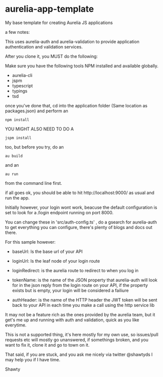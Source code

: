 # aurelia-app-template
My base template for creating Aurelia JS applications

a few notes:

This uses aurelia-auth and aurelia-validation to provide application authentication and validation services.

After you clone it, you MUST do the following:

Make sure you have the following tools NPM installed and available globally.

* aurelia-cli
* jspm
* typescript
* typings
* tsd

once you've done that, cd into the application folder (Same location as packages.json) and perform an

`npm install`

YOU MIGHT ALSO NEED TO DO A

`jspm install`

too, but before you try, do an

`au build`

and an

`au run`

from the command line first.

if all goes ok, you should be able to hit http://localhost:9000/ as usual and run the app.

Initially however, your login wont work, beacuse the default configuration is set to look for a /login endpoint running on port 8000.

You can change these in 'src/auth-config.ts' , do a gsearch for aurelia-auth to get everything you can configure, there's plenty of blogs
and docs out there.

For this sample however:

* baseUrl: Is the base url of your API

* loginUrl: Is the leaf node of your login route

* loginRedirect: is the aurelia route to redirect to when you log in

* tokenName: is the name of the JSON property that aurelia-auth will look for in the json reply from the login route on your API, if the property exists but is empty, your login will be considered a failiure

* authHeader: is the name of the HTTP header the JWT token will be sent back to your API in each time you make a call using the http service lib

It may not be a feature rich as the ones provided by the aurelia team, but it get's me up and running with auth and validation, quick as you like everytime.

This is not a supported thing, it's here mostly for my own use, so issues/pull requests etc will mostly go unanswered, if somethings broken, and you want to fix it, clone it and go to town on it.

That said, if you are stuck, and you ask me nicely via twitter @shawtyds I may help you if I have time.

Shawty
